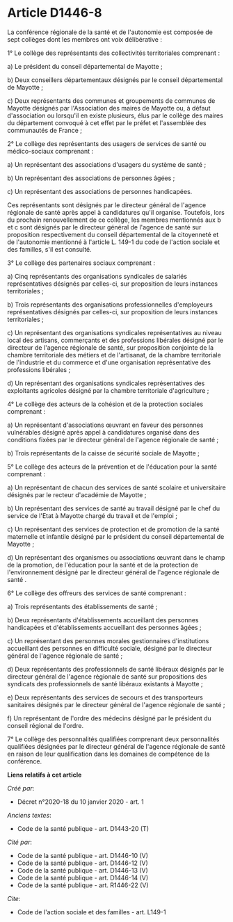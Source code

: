 # Article D1446-8

La conférence régionale de la santé et de l'autonomie est composée de sept collèges dont les membres ont voix délibérative :

1° Le collège des représentants des collectivités territoriales comprenant :

a) Le président du conseil départemental de Mayotte ;

b) Deux conseillers départementaux désignés par le conseil départemental de Mayotte ;

c) Deux représentants des communes et groupements de communes de Mayotte désignés par l'Association des maires de Mayotte ou,
à défaut d'association ou lorsqu'il en existe plusieurs, élus par le collège des maires du département convoqué à cet effet
par le préfet et l'assemblée des communautés de France ;

2° Le collège des représentants des usagers de services de santé ou médico-sociaux comprenant :

a) Un représentant des associations d'usagers du système de santé ;

b) Un représentant des associations de personnes âgées ;

c) Un représentant des associations de personnes handicapées.

Ces représentants sont désignés par le directeur général de l'agence régionale de santé après appel à candidatures qu'il
organise. Toutefois, lors du prochain renouvellement de ce collège, les membres mentionnés aux b et c sont désignés par le
directeur général de l'agence de santé sur proposition respectivement du conseil départemental de la citoyenneté et de
l'autonomie mentionné à l'article L. 149-1 du code de l'action sociale et des familles, s'il est consulté.

3° Le collège des partenaires sociaux comprenant :

a) Cinq représentants des organisations syndicales de salariés représentatives désignés par celles-ci, sur proposition de
leurs instances territoriales ;

b) Trois représentants des organisations professionnelles d'employeurs représentatives désignés par celles-ci, sur
proposition de leurs instances territoriales ;

c) Un représentant des organisations syndicales représentatives au niveau local des artisans, commerçants et des professions
libérales désigné par le directeur de l'agence régionale de santé, sur proposition conjointe de la chambre territoriale des
métiers et de l'artisanat, de la chambre territoriale de l'industrie et du commerce et d'une organisation représentative des
professions libérales ;

d) Un représentant des organisations syndicales représentatives des exploitants agricoles désigné par la chambre territoriale
d'agriculture ;

4° Le collège des acteurs de la cohésion et de la protection sociales comprenant :

a) Un représentant d'associations œuvrant en faveur des personnes vulnérables désigné après appel à candidatures organisé
dans des conditions fixées par le directeur général de l'agence régionale de santé ;

b) Trois représentants de la caisse de sécurité sociale de Mayotte ;

5° Le collège des acteurs de la prévention et de l'éducation pour la santé comprenant :

a) Un représentant de chacun des services de santé scolaire et universitaire désignés par le recteur d'académie de Mayotte ;

b) Un représentant des services de santé au travail désigné par le chef du service de l'Etat à Mayotte chargé du travail et
de l'emploi ;

c) Un représentant des services de protection et de promotion de la santé maternelle et infantile désigné par le président du
conseil départemental de Mayotte ;

d) Un représentant des organismes ou associations œuvrant dans le champ de la promotion, de l'éducation pour la santé et de
la protection de l'environnement désigné par le directeur général de l'agence régionale de santé .

6° Le collège des offreurs des services de santé comprenant :

a) Trois représentants des établissements de santé ;

b) Deux représentants d'établissements accueillant des personnes handicapées et d'établissements accueillant des personnes
âgées ;

c) Un représentant des personnes morales gestionnaires d'institutions accueillant des personnes en difficulté sociale,
désigné par le directeur général de l'agence régionale de santé ;

d) Deux représentants des professionnels de santé libéraux désignés par le directeur général de l'agence régionale de santé
sur propositions des syndicats des professionnels de santé libéraux existants à Mayotte ;

e) Deux représentants des services de secours et des transporteurs sanitaires désignés par le directeur général de l'agence
régionale de santé ;

f) Un représentant de l'ordre des médecins désigné par le président du conseil régional de l'ordre.

7° Le collège des personnalités qualifiées comprenant deux personnalités qualifiées désignées par le directeur général de
l'agence régionale de santé en raison de leur qualification dans les domaines de compétence de la conférence.

**Liens relatifs à cet article**

_Créé par_:

  - Décret n°2020-18 du 10 janvier 2020 - art. 1

_Anciens textes_:

  - Code de la santé publique - art. D1443-20 (T)

_Cité par_:

  - Code de la santé publique - art. D1446-10 (V)
  - Code de la santé publique - art. D1446-12 (V)
  - Code de la santé publique - art. D1446-13 (V)
  - Code de la santé publique - art. D1446-14 (V)
  - Code de la santé publique - art. R1446-22 (V)

_Cite_:

  - Code de l'action sociale et des familles - art. L149-1
